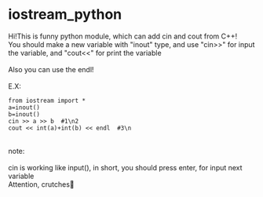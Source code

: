 # iostream_python

Hi!This is funny python module, which can add cin and cout from C++!\
You should make a new variable with "inout" type, and use "cin>>" for input the variable, and "cout<<" for print the variable\
\
Also you can use the endl!\
\
E.X:

	from iostream import *
	a=inout()
	b=inout()
	cin >> a >> b  #1\n2
	cout << int(a)+int(b) << endl  #3\n


\
note:\
\
cin is working like input(), in short, you should press enter, for input next variable\
Attention, crutches🤡
